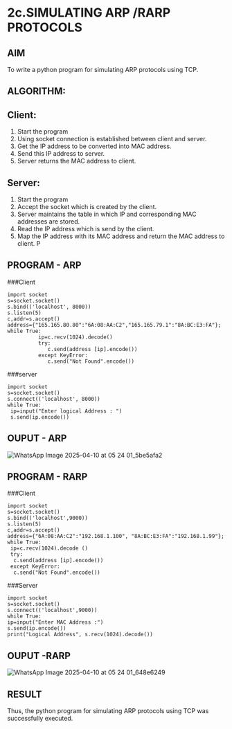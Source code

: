 # 2c.SIMULATING ARP /RARP PROTOCOLS
## AIM
To write a python program for simulating ARP protocols using TCP.
## ALGORITHM:
## Client:
1. Start the program
2. Using socket connection is established between client and server.
3. Get the IP address to be converted into MAC address.
4. Send this IP address to server.
5. Server returns the MAC address to client.
## Server:
1. Start the program
2. Accept the socket which is created by the client.
3. Server maintains the table in which IP and corresponding MAC addresses are
stored.
4. Read the IP address which is send by the client.
5. Map the IP address with its MAC address and return the MAC address to client.
P
## PROGRAM - ARP
###Client
~~~
import socket
s=socket.socket()
s.bind(('localhost', 8000))
s.listen(5)
c,addr=s.accept()
address={"165.165.80.80":"6A:08:AA:C2","165.165.79.1":"8A:BC:E3:FA"};
while True:
          ip=c.recv(1024).decode()
          try:
             c.send(address [ip].encode())
          except KeyError:
             c.send("Not Found".encode())

~~~

###server
~~~
import socket
s=socket.socket()
s.connect(('localhost', 8000))
while True:
 ip=input("Enter logical Address : ")
 s.send(ip.encode())
~~~

## OUPUT - ARP
![WhatsApp Image 2025-04-10 at 05 24 01_5be5afa2](https://github.com/user-attachments/assets/5ce70541-be9e-4823-b070-e6185eb1af90)


## PROGRAM - RARP
###Client
~~~
import socket
s=socket.socket()
s.bind(('localhost',9000))
s.listen(5)
c,addr=s.accept()
address={"6A:08:AA:C2":"192.168.1.100", "8A:BC:E3:FA":"192.168.1.99"};
while True:
 ip=c.recv(1024).decode ()
 try:
  c.send(address [ip].encode())
 except KeyError:
  c.send("Not Found".encode())
~~~
###Server
~~~
import socket
s=socket.socket()
s.connect(('localhost',9000))
while True:
ip=input("Enter MAC Address :")
s.send(ip.encode())
print("Logical Address", s.recv(1024).decode())
~~~
## OUPUT -RARP
![WhatsApp Image 2025-04-10 at 05 24 01_648e6249](https://github.com/user-attachments/assets/d87954c5-4456-4ce4-87e8-2669b0d8d4c8)

## RESULT
Thus, the python program for simulating ARP protocols using TCP was successfully 
executed.
